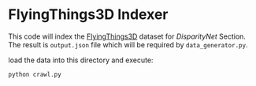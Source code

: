 # FlyingThings3D Indexer

This code will index the [FlyingThings3D](https://lmb.informatik.uni-freiburg.de/resources/datasets/SceneFlowDatasets.en.html#downloads) dataset for *DisparityNet* Section.
The result is `output.json` file which will be required by `data_generator.py`.

load the data into this directory and execute:
```python
python crawl.py
```
